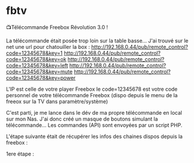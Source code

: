 # fbtv
📺Télécommande Freebox Révolution 3.0 !

La télécommande était posée trop loin sur la table basse...
J'ai trouvé sur le net une url pour chatouiller la box :
http://192.168.0.44/pub/remote_control?code=12345678&key=1
http://192.168.0.44/pub/remote_control?code=12345678&key=ok
http://192.168.0.44/pub/remote_control?code=12345678&key=left
http://192.168.0.44/pub/remote_control?code=12345678&key=mute
http://192.168.0.44/pub/remote_control?code=12345678&key=power

L'IP est celle de votre player Freebox
le code=12345678 est votre code personnel de votre télécommande Freebox (dispo depuis le menu de la freeox sur la TV dans paramètre/système)

C'est parti, je me lance dans le dév de ma propre télécommande en local sur mon Nas.
J'ai donc créé un masque de boutons simulant la télécommande...
Les commandes (API) sont envoyées par un script PHP.

L'étape suivante était de récupérer les infos des chaines dispos depuis la freebox :

1ere étape : 



